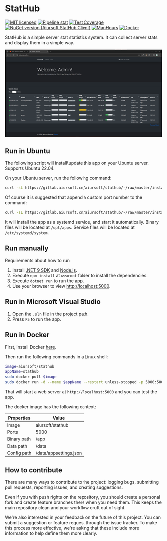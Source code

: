 # StatHub

[![MIT licensed](https://img.shields.io/badge/license-MIT-blue.svg)](https://gitlab.aiursoft.cn/aiursoft/StatHub/-/blob/master/LICENSE)
[![Pipeline stat](https://gitlab.aiursoft.cn/aiursoft/StatHub/badges/master/pipeline.svg)](https://gitlab.aiursoft.cn/aiursoft/StatHub/-/pipelines)
[![Test Coverage](https://gitlab.aiursoft.cn/aiursoft/StatHub/badges/master/coverage.svg)](https://gitlab.aiursoft.cn/aiursoft/StatHub/-/pipelines)
[![NuGet version (Aiursoft.StatHub.Client)](https://img.shields.io/nuget/v/Aiursoft.StatHub.Client.svg)](https://www.nuget.org/packages/Aiursoft.StatHub.Client/)
[![ManHours](https://manhours.aiursoft.cn/r/gitlab.aiursoft.cn/aiursoft/StatHub.svg)](https://gitlab.aiursoft.cn/aiursoft/StatHub/-/commits/master?ref_type=heads)
[![Docker](https://img.shields.io/docker/pulls/aiursoft/stathub.svg)](https://hub.docker.com/r/aiursoft/stathub)

StatHub is a simple server stat statistics system. It can collect server stats and display them in a simple way.

![overview](./screenshot.png)

## Run in Ubuntu

The following script will install\update this app on your Ubuntu server. Supports Ubuntu 22.04.

On your Ubuntu server, run the following command:

```bash
curl -sL https://gitlab.aiursoft.cn/aiursoft/stathub/-/raw/master/install.sh | sudo bash
```

Of course it is suggested that append a custom port number to the command:

```bash
curl -sL https://gitlab.aiursoft.cn/aiursoft/stathub/-/raw/master/install.sh | sudo bash -s 8080
```

It will install the app as a systemd service, and start it automatically. Binary files will be located at `/opt/apps`. Service files will be located at `/etc/systemd/system`.

## Run manually

Requirements about how to run

1. Install [.NET 9 SDK](http://dot.net/) and [Node.js](https://nodejs.org/).
2. Execute `npm install` at `wwwroot` folder to install the dependencies.
3. Execute `dotnet run` to run the app.
4. Use your browser to view [http://localhost:5000](http://localhost:5000).

## Run in Microsoft Visual Studio

1. Open the `.sln` file in the project path.
2. Press `F5` to run the app.

## Run in Docker

First, install Docker [here](https://docs.docker.com/get-docker/).

Then run the following commands in a Linux shell:

```bash
image=aiursoft/stathub
appName=stathub
sudo docker pull $image
sudo docker run -d --name $appName --restart unless-stopped -p 5000:5000 -v /var/www/$appName:/data $image
```

That will start a web server at `http://localhost:5000` and you can test the app.

The docker image has the following context:

| Properties  | Value                            |
|-------------|----------------------------------|
| Image       | aiursoft/stathub |
| Ports       | 5000                             |
| Binary path | /app                             |
| Data path   | /data                            |
| Config path | /data/appsettings.json           |

## How to contribute

There are many ways to contribute to the project: logging bugs, submitting pull requests, reporting issues, and creating suggestions.

Even if you with push rights on the repository, you should create a personal fork and create feature branches there when you need them. This keeps the main repository clean and your workflow cruft out of sight.

We're also interested in your feedback on the future of this project. You can submit a suggestion or feature request through the issue tracker. To make this process more effective, we're asking that these include more information to help define them more clearly.
